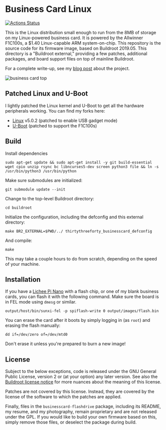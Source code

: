 # Business Card Linux

[![Actions Status](https://github.com/thirtythreeforty/businesscard-linux/workflows/CI/badge.svg)](https://github.com/thirtythreeforty/businesscard-linux/actions)

This is the Linux distribution small enough to run from the 8MB of storage on my Linux-powered business card.
It is powered by the Allwinner F1C100s, a $1.40 Linux-capable ARM system-on-chip.
This repository is the source code for its firmware image, based on Buildroot 2019.05.
This directory is a "Buildroot external," providing a few patches, additional packages, and board support files on top of mainline Buildroot.

For a complete write-up, see my [blog post][blog-post] about the project.

![business card top](doc/images/businesscard-top.jpg)

## Patched Linux and U-Boot

I lightly patched the Linux kernel and U-Boot to get all the hardware peripherals working.
You can find my forks here:

- [Linux][linux-f1c100s] v5.0.2 (patched to enable USB gadget mode)
- [U-Boot][uboot-f1c100s] (patched to support the F1C100s)

## Build

Install dependencies

	sudo apt-get update && sudo apt-get install -y git build-essential wget cpio unzip rsync bc libncurses5-dev screen python3 file && ln -s /usr/bin/python3 /usr/bin/python

Make sure submodules are initialized:

	git submodule update --init

Change to the top-level Buildroot directory:

	cd buildroot

Initialize the configuration, including the defconfig and this external directory:

	make BR2_EXTERNAL=$PWD/../ thirtythreeforty_businesscard_defconfig

And compile:

	make

This may take a couple hours to do from scratch, depending on the speed of your machine.

## Installation

If you have a [Lichee Pi Nano][lichee-nano] with a flash chip, or one of my blank business cards, you can flash it with the following command.
Make sure the board is in FEL mode using `dmesg` or similar.

	output/host/bin/sunxi-fel -p spiflash-write 0 output/images/flash.bin

You can erase the card after it boots by simply logging in (as `root`) and erasing the flash manually:

	dd if=/dev/zero of=/dev/mtd0

Don't erase it unless you're prepared to burn a new image!

## License

Subject to the below exceptions, code is released under the GNU General Public License, version 2 or (at your option) any later version.
See also the [Buildroot license notice][buildroot-license] for more nuances about the meaning of this license.

Patches are not covered by this license. Instead, they are covered by the license of the software to which the patches are applied.

Finally, files in the `businesscard-flashdrive` package, including its README, my resume, and my photography, remain proprietary and are not released under the GPL.
If you would like to build your own firmware based on this, simply remove those files, or deselect the package during build.

[blog-post]: https://www.thirtythreeforty.net/posts/2019/12/my-business-card-runs-linux/
[linux-f1c100s]: https://github.com/thirtythreeforty/linux.git
[uboot-f1c100s]: https://github.com/thirtythreeforty/u-boot.git
[lichee-nano]: https://www.seeedstudio.com/Sipeed-Lichee-Nano-Linux-Development-Board-16M-Flash-WiFi-Version-p-2893.html
[buildroot-license]: https://buildroot.org/downloads/manual/manual.html#legal-info-buildroot
